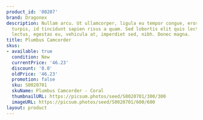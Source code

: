 ```yaml
---
product_id: '00207'
brand: Dragonex
description: Nullam arcu. Ut ullamcorper, ligula eu tempor congue, eros est euismod
  turpis, id tincidunt sapien risus a quam. Sed lobortis elit quis lectus. Cras purus
  lectus, egestas eu, vehicula at, imperdiet sed, nibh. Donec magna.
title: Plumbus Camcorder
skus:
- available: true
  condition: New
  currentPrice: '46.23'
  discount: '0.0'
  oldPrice: '46.23'
  promotion: false
  sku: S0020701
  skuName: Plumbus Camcorder - Coral
  thumbnailURL: https://picsum.photos/seed/S0020701/300/300
  imageURL: https://picsum.photos/seed/S0020701/600/600
layout: product
---
```

